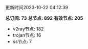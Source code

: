 更新时间2023-10-22 04:12:39

**总订阅: 73**
**总节点: 892**
**有效节点: 205**
- v2ray节点: 182
- trojan节点: 16
- ss节点: 7
